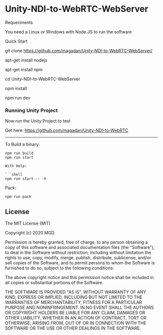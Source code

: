# Unity-NDI-to-WebRTC-WebServer

Requeriments

You need a Linux or Windows with Node.JS to run the software

Quick Start

git clone https://github.com/magadan/Unity-NDI-to-WebRTC-WebServer/

apt-get install nodejs

apt-get install npm

cd Unity-NDI-to-WebRTC-WebServer

npm install

npm run dev

### Running Unity Project ##

Now run the Unity Project to test

Get here:
https://github.com/magadan/Unity-NDI-to-WebRTC

----------------------------

To Build a binary:
 
```shell
npm run build
npm run start

With Help:

```shell
npm run start -- -h
```

Pack:

```shell
npm run pack
```

License
-------
The MIT License (MIT)

Copyright (c) 2020 MGD

Permission is hereby granted, free of charge, to any person obtaining a copy of
this software and associated documentation files (the "Software"), to deal in
the Software without restriction, including without limitation the rights to
use, copy, modify, merge, publish, distribute, sublicense, and/or sell copies of
the Software, and to permit persons to whom the Software is furnished to do so,
subject to the following conditions:

The above copyright notice and this permission notice shall be included in all
copies or substantial portions of the Software.

THE SOFTWARE IS PROVIDED "AS IS", WITHOUT WARRANTY OF ANY KIND, EXPRESS OR
IMPLIED, INCLUDING BUT NOT LIMITED TO THE WARRANTIES OF MERCHANTABILITY, FITNESS
FOR A PARTICULAR PURPOSE AND NONINFRINGEMENT. IN NO EVENT SHALL THE AUTHORS OR
COPYRIGHT HOLDERS BE LIABLE FOR ANY CLAIM, DAMAGES OR OTHER LIABILITY, WHETHER
IN AN ACTION OF CONTRACT, TORT OR OTHERWISE, ARISING FROM, OUT OF OR IN
CONNECTION WITH THE SOFTWARE OR THE USE OR OTHER DEALINGS IN THE SOFTWARE.
